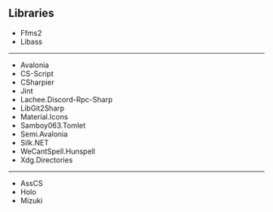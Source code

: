 ## Libraries

- Ffms2
- Libass

----

- Avalonia
- CS-Script
- CSharpier
- Jint
- Lachee.Discord-Rpc-Sharp
- LibGit2Sharp
- Material.Icons
- Samboy063.Tomlet
- Semi.Avalonia
- Silk.NET
- WeCantSpell.Hunspell
- Xdg.Directories

----

- AssCS
- Holo
- Mizuki
